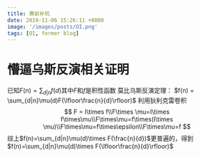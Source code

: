 ```yaml
---
title: 赛前补坑
date: 2019-11-06 15:26:11 +0800
image: '/images/posts/OI.png'
tags: [OI, former blog]
---
```


# 懵逼乌斯反演相关证明
已知$F(n)=\sum_{d|n}f(d)$其中$F$和$f$是积性函数
莫比乌斯反演定理：
$f(n) = \sum_{d|n}\mu(d)F(\lfloor\frac{n}{d}\rfloor)$
利用狄利克雷卷积
$$
F = I\times f\\F\times \mu=I\times f\times\mu\\F\times\mu=f\times(I\times \mu)\\F\times\mu=f\times\epsilon\\F\times\mu=f
$$
综上$f(n)=\sum_{d|n}\mu(d)\times F(\frac{n}{d})$更普遍的，得到$f(n)=\sum_{d|n}\mu(d)\times F(\lfloor\frac{n}{d}\rfloor)$